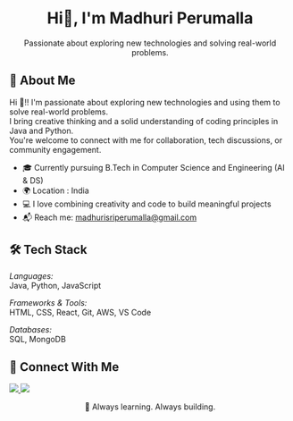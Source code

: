 <h1 align="center">Hi👋, I'm Madhuri Perumalla</h1>
<p align="center">
  Passionate about exploring new technologies and solving real-world problems.
</p>



## 🧠 About Me

Hi 👋!! I'm passionate about exploring new technologies and using them to solve real-world problems.  
I bring creative thinking and a solid understanding of coding principles in Java and Python.  
You're welcome to connect with me for collaboration, tech discussions, or community engagement.

- 🎓 Currently pursuing B.Tech in Computer Science and Engineering (AI & DS)
- 🌍 Location : India
- 💻 I love combining creativity and code to build meaningful projects
- 📬 Reach me: madhurisriperumalla@gmail.com



## 🛠 Tech Stack

*Languages:*  
Java, Python, JavaScript  

*Frameworks & Tools:*  
HTML, CSS, React, Git, AWS, VS Code  

*Databases:*  
SQL, MongoDB




## 🤝 Connect With Me

<p>
  <a href="https://linkedin.com/in/madhuri-perumalla-5a8919330">
    <img src="https://img.shields.io/badge/-LinkedIn-blue?style=flat&logo=linkedin" />
  </a>
  <a href="mailto:madhurisriperumalla@gmail.com">
    <img src="https://img.shields.io/badge/-Email-D14836?style=flat&logo=gmail&logoColor=white" />
  </a>
</p>



<p align="center">
  🚀 Always learning. Always building.
</p>

<!--
**madhuri-perumalla/madhuri-perumalla** is a ✨ _special_ ✨ repository because its `README.md` (this file) appears on your GitHub profile.

Here are some ideas to get you started:

- 🔭 I’m currently working on ...
- 🌱 I’m currently learning ...
- 👯 I’m looking to collaborate on ...
- 🤔 I’m looking for help with ...
- 💬 Ask me about ...
- 📫 How to reach me: ...
- 😄 Pronouns: ...
- ⚡ Fun fact: ...
-->
